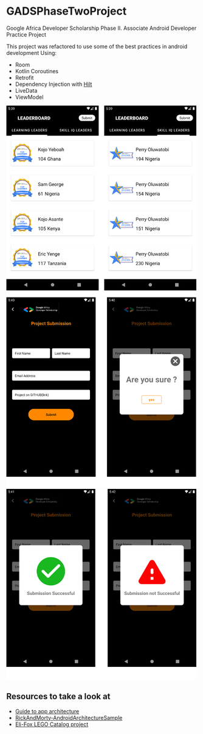 # GADSPhaseTwoProject
Google Africa Developer Scholarship Phase II. Associate Android Developer Practice Project

This project was refactored to use some of the best practices in android development
Using:
 * Room
 * Kotlin Coroutines 
 * Retrofit
 * Dependency Injection with [Hilt](https://dagger.dev/hilt/)
 * LiveData
 * ViewModel
 
![preview1.png](preview1.png)
![preview2.png](preview2.png)
![preview3.png](preview3.png)

 ## Resources to take a look at
 * [Guide to app architecture](https://developer.android.com/jetpack/guide)
 * [RickAndMorty-AndroidArchitectureSample](https://github.com/sberoch/RickAndMorty-AndroidArchitectureSample)
 * [Eli-Fox LEGO Catalog project](https://proandroiddev.com/android-architecture-starring-kotlin-coroutines-jetpack-mvvm-room-paging-retrofit-and-dagger-7749b2bae5f7)
